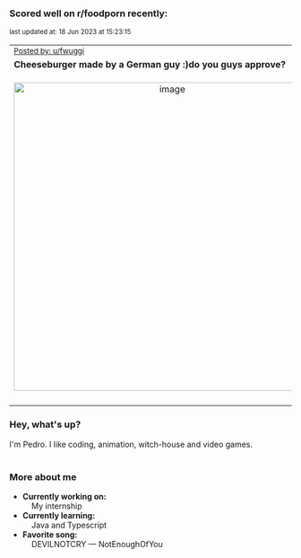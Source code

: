 ### Scored well on r/foodporn recently:

<p align="left"><sub>last updated at: 18 Jun 2023 at 15:23:15</sub></p>

|   |
| --- |
| <sub>[Posted by: u/fwuggi][source]</sub> |
| **Cheeseburger made by a German guy :)do you guys approve?** | 
|<p align="center"> <img alt="image" src="https://i.redd.it/jmwgfgfr1l6b1.jpg" width="550" /> </p>|
|   |

### Hey, what's up?

I'm Pedro. I like coding, animation, witch-house and video games.<br><br>

### More about me
- **Currently working on:**  
&nbsp;&nbsp;&nbsp;&nbsp;My internship
- **Currently learning:**  
&nbsp;&nbsp;&nbsp;&nbsp;Java and Typescript
- **Favorite song:**  
&nbsp;&nbsp;&nbsp;&nbsp;DEVILNOTCRY — NotEnoughOfYou<br><br>

  



  
  
  
[linkedin]: https://linkedin.com/in/pedro-h-r-gomes-8a487b14a/
[gmail]: mailto:pilique11@gmail.com
[source]: https://reddit.com/r/FoodPorn/comments/14brkpn/cheeseburger_made_by_a_german_guy_do_you_guys/
[redditAPI]: https://www.reddit.com/dev/api/